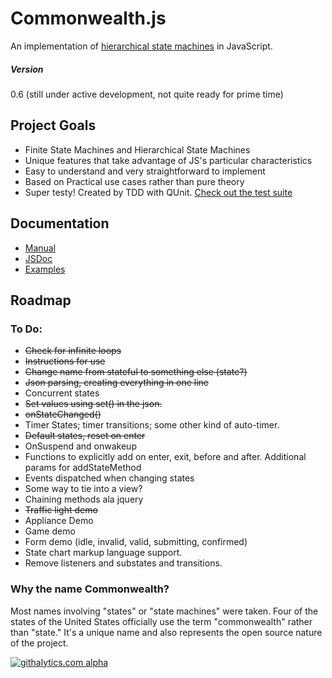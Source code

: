 # Commonwealth.js

An implementation of [hierarchical state machines](http://bears.ece.ucsb.edu/class/ece253/samek0311.pdf) in JavaScript.

##### Version
0.6 (still under active development, not quite ready for prime time)

## Project Goals
- Finite State Machines and Hierarchical State Machines
- Unique features that take advantage of JS's particular characteristics
- Easy to understand and very straightforward to implement
- Based on Practical use cases rather than pure theory
- Super testy! Created by TDD with QUnit. [Check out the test suite](http://htmlpreview.github.com/?http://github.com/mimshwright/commonwealth.js/master/test/index.html)

## Documentation

- [Manual](http://htmlpreview.github.com/?http://github.com/mimshwright/commonwealth.js/master/MANUAL.md)
- [JSDoc](http://htmlpreview.github.com/?http://github.com/mimshwright/commonwealth.js/master/docs/index.html)
- [Examples](https://htmlpreview.github.com/?http://github.com/mimshwright/commonwealth.js/blob/master/examples/index.html)

## Roadmap

### To Do:
- ~~Check for infinite loops~~
- ~~Instructions for use~~
- ~~Change name from stateful to something else (state?)~~
- ~~Json parsing, creating everything in one line~~
- Concurrent states
- ~~Set values using set() in the json.~~
- ~~onStateChanged()~~
- Timer States; timer transitions; some other kind of auto-timer.
- ~~Default states, reset on enter~~
- OnSuspend and onwakeup
- Functions to explicitly add on enter, exit, before and after. Additional params for addStateMethod
- Events dispatched when changing states
- Some way to tie into a view?
- Chaining methods ala jquery
- ~~Traffic light demo~~
- Appliance Demo
- Game demo
- Form demo (idle, invalid, valid, submitting, confirmed)
- State chart markup language support.
- Remove listeners and substates and transitions.

### Why the name Commonwealth?
Most names involving "states" or "state machines" were taken. Four of the states of the United States officially use the term "commonwealth" rather than "state." It's a unique name and also represents the open source nature of the project.

<!-- GA Tracker -->
[![githalytics.com alpha](https://cruel-carlota.pagodabox.com/c0abe5be25aae957901bf068e4c07c8f "githalytics.com")](http://githalytics.com/mimshwright/commonwealth.js)
